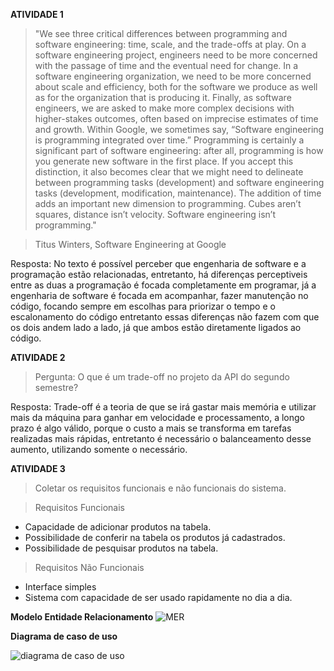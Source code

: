 **ATIVIDADE 1**


> "We see three critical differences between programming and software engineering: time, scale, and the trade-offs at play. On a software engineering project, engineers need to be more concerned with the passage of time and the eventual need for change. In a software engineering organization, we need to be more concerned about scale and efficiency, both for the software we produce as well as for the organization that is producing it. Finally, as software engineers, we are asked to make more complex decisions with higher-stakes outcomes, often based on imprecise estimates of time and growth. Within Google, we sometimes say, “Software engineering is programming integrated over time.” Programming is certainly a significant part of software engineering: after all, programming is how you generate new software in the first place. If you accept this distinction, it also becomes clear that we might need to delineate between programming tasks (development) and software engineering tasks (development, modification, maintenance). The addition of time adds an important new dimension to programming. Cubes aren’t squares, distance isn’t velocity. Software engineering isn’t programming."

> Titus Winters, Software Engineering at Google

Resposta: No texto é possível perceber que engenharia de software e a programação estão relacionadas, entretanto, há diferenças perceptiveis entre as duas
a programação é focada completamente em programar, já a engenharia de software é focada em acompanhar, fazer manutenção no código, focando sempre em escolhas para priorizar o tempo e o escalonamento do código
entretanto essas diferenças não fazem com que os dois andem lado a lado, já que ambos estão diretamente ligados ao código.



**ATIVIDADE 2**

> Pergunta: O que é um trade-off no projeto da API do segundo semestre?

Resposta: Trade-off é a teoria de que se irá gastar mais memória e utilizar mais da máquina para ganhar em velocidade e processamento, a longo prazo é algo válido, porque o custo a mais se transforma em tarefas realizadas mais rápidas, entretanto é necessário o balanceamento desse aumento, utilizando somente o necessário.








**ATIVIDADE 3**

> Coletar os requisitos funcionais e não funcionais do sistema.

> Requisitos Funcionais

- Capacidade de adicionar produtos na tabela.
- Possibilidade de conferir na tabela os produtos já cadastrados.
- Possibilidade de pesquisar produtos na tabela.


> Requisitos Não Funcionais

- Interface simples
- Sistema com capacidade de ser usado rapidamente no dia a dia.

**Modelo Entidade Relacionamento**
![MER](https://user-images.githubusercontent.com/102550311/203933199-ad44bdac-2d9c-42a7-baa9-b4efe2c25145.png)


**Diagrama de caso de uso**

![diagrama de caso de uso](https://user-images.githubusercontent.com/102550311/204814369-3de868a3-40ca-4a27-81bd-98bb2d664965.png)




